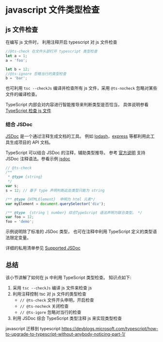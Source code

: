 # javascript 文件类型检查

##  js 文件检查

在编写 js 文件时， 利用注释开启 typescript 对 js 文件检查

```js
//@ts-check 在文件头部打开 typescript 类型检查
let a = 1;
a = 'foo';

let b = 12;
//@ts-ignore 忽略当行的类型检查
b = 'bar';
```

也可利用  `tsc --checkJs` 编译并检查所有 js 文件，采用 `@ts-nocheck` 忽略对某些文件的编译检查。

TypeScript 内部会对内容进行智能推导来判断类型是否恰当，
具体说明参看 [TypeScript 检查 js 文件](https://www.typescriptlang.org/docs/handbook/type-checking-javascript-files.html#constructor-functions-are-equivalent-to-classes)



### 结合 JSDoc
[JSDoc](https://jsdoc.app/) 是一个通过注释生成文档的工具。
例如 [lodash](https://github.com/lodash/lodash)，[express](https://github.com/expressjs/express) 等都利用此工具生成项目的 API 文档。

TypeScript 可以结合 JSDoc 的注释，辅助类型推导。
参考 [官方说明](https://www.typescriptlang.org/docs/handbook/type-checking-javascript-files.html#supported-jsdoc) 支持 JSDoc 注释语法。参看示例 [jsdoc](./check-with-jsdoc.js)

```ts
// @ts-check
/**
 * @type {string}
 */
var s;
s = 12; // 基于 type 声明判断此处类型只能为 string

/** @type {HTMLElement}  申明为 html 元素*/
var myElement = document.querySelector('div');

/** @type  {string | number} 综合TypeScript 语法声明为联合类型。 */
var foo = 12;
foo = 'demo';
```

示例说明除了标准的 JSDoc 类型， 也可在注释中利用  TypeScript 定义的类型语法限定变量。

详细的私用清单参见 [Supported JSDoc](https://www.typescriptlang.org/docs/handbook/type-checking-javascript-files.html#supported-jsdoc)






## 总结
该小节讲解了如何在 js 中利用 TypeScript 类型检查。
知识点如下:

1. 采用 `tsc --checkJs` 编译 js 文件来检查 js 
2. 利用注释控制 tsc 对 js 文件的类型检查
    * `// @ts-check` 文件开头申明，开启检查
    * `// @ts-nocheck` 关闭检查
    * `// @ts-igore` 忽略对当行的检查
3. 利用 JSDoc 综合 TypeScript 类型注释 js 来实现类型检查


javascript 迁移到 typescript  https://devblogs.microsoft.com/typescript/how-to-upgrade-to-typescript-without-anybody-noticing-part-1/